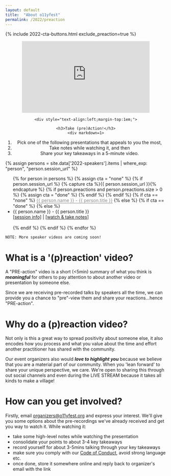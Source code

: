 ```yaml
---
layout: default
title:  "About o11yfest"
permalink: /2022/preaction
---
```


{% include 2022-cta-buttons.html exclude_preaction=true %}

<div class="flexbox">

  <div style="flex:1;align-self:flex-start;text-align:center;min-width:300px;margin-top:1em;">
    <iframe width="400" height="224" src="https://www.youtube.com/embed/odN_JLFCmU0" title="YouTube video player" frameborder="0" allow="accelerometer; autoplay; clipboard-write; encrypted-media; gyroscope; picture-in-picture" allowfullscreen></iframe>

    <div style="text-align:left;margin-top:1em;">

    <h3>Take (pre)Action!</h3>
    <div markdown=1>

1. Pick one of the following presentations that appeals to you the most,
2. Take notes while watching it, and then
3. Share your key takeaways in a 5-minute video.

</div>
    </div>
  </div>

  <div style="flex:1;align-self:flex-start;text-align:center;">
  <div class="flexbox" style="text-align:left;min-width:400px;">
    {% assign persons = site.data['2022-speakers'].items | where_exp: "person", "person.session_url" %}
    <ul id="preaction_list">
    {% for person in persons %}
      {% assign cta = "none" %}
      {% if person.session_url %}
        {% capture cta %}{{ person.session_url }}{% endcapture %}
        {% if person.preactions and person.preactions.size > 0 %}
          {% assign cta = "done" %}
        {% endif %}
      {% endif %}
      {% if cta == "none" %}
        <div class="tooltip"><span class="tooltiptext">This speaker has not submitted their video yet.</span>
        <div class="disabled">{{ person.name }} - {{ person.title }}</div></div>
      {% else %}
        {% if cta == "done" %}
        <!-- div class="tooltip"><span class="tooltiptext">We've already received some preactions!</span>
          {{ person.name }} - {{ person.title }}
        </div -->
        {% else %}
          <li data-speaker-id="{{person.id}}">{{ person.name }} - {{ person.title }}<br /><a href="/speakers/{{ person.id }}">[session info]</a> | <a href="{{ cta }}">[watch &amp; take notes]</a><br /><br /></li>
        {% endif %}
      {% endif %}
    {% endfor %}
    </ul>

    NOTE: More speaker videos are coming soon!
  </div>
  </div>

</div>

# What is a '(p)reaction' video?

A "PRE-action" video is a short (<5min) summary of what you think is ***meaningful***
 for others to pay attention to about another video or presentation by someone else.

Since we are receiving pre-recorded talks by speakers all the time, we can provide
 you a chance to "pre"-view them and share your reactions...hence "PRE-action".

# Why do a (p)reaction video?

Not only is this a great way to spread positivity about someone else, it also
 encodes how you process and what you value about the time and effort another
 practitioner has shared with the community.

Our event organizers also would ***love to highlight you*** because we believe that
 you are a material part of our community. When you 'lean forward' to share your
 unique perspective, we care. We're open to sharing this through out social channels
 and even during the LIVE STREAM because it takes all kinds to make a village!

# How can you get involved?

Firstly, email [organizers@o11yfest.org](mailto:organizers@o11yfest.org) and express
 your interest. We'll give you some options about the pre-recordings we've already
 received and get you way to watch it. While watching it:

* take some high-level notes while watching the presentation
* consolidate your points to about 3-4 key takeaways
* record yourself for about 3-5mins talking through your key takeaways
* make sure you comply with our [Code of Conduct](/code-of-conduct), avoid strong language etc.
* once done, store it somewhere online and reply back to organizer's email with the link

<style type="text/css">
.disabled { pointer-events: none; opacity: 0.5; }
.tooltip {
  position: relative;
  display: inline-block;
  border-bottom: 1px dotted black; /* If you want dots under the hoverable text */
}

/* Tooltip text */
.tooltip .tooltiptext {
  visibility: hidden;
  width: 120px;
  background-color: black;
  color: #fff;
  text-align: center;
  padding: 5px 0;
  border-radius: 6px;

  /* Position the tooltip text - see examples below! */
  position: absolute;
  z-index: 1;
}
.glow {
  border-radius: 50%;
  -moz-box-shadow: 0 0 50px #fff;
  -webkit-box-shadow: 0 0 50px #fff;
  box-shadow: 0px 0px 50px #fff;
}

/* Show the tooltip text when you mouse over the tooltip container */
.tooltip:hover .tooltiptext {
  /*visibility: visible;*/
}

#preaction_list {
  /* visibility: hidden;*/
}
</style>
<script type="text/javascript">

  window.onloadqueue=(window.onloadqueue||[]).concat([function () {
    $('.disabled *').prop('disabled', true).attr("title","Video not available yet");

    $.fn.randomize=function(a){(a?this.find(a):this).parent().each(function(){$(this).children(a).sort(function(){return Math.random()-0.5}).detach().appendTo(this)});return this};

    var elements = $('#preaction_list li');
    elements.randomize()

    var totalInListTarget = 5;

    let qs = new URLSearchParams(window.location.search)

    var found = null;
    if(qs.has('speaker')) {
      var findId = qs.get('speaker').trim().toLowerCase()
      elements.each(function(i,o) { if($(o).attr("data-speaker-id").trim().toLowerCase() == findId) { found = o; } });
      if(found != null) {
        $(found).css("font-weight","bold").remove();
      }
    }

    for(var i=(elements.length-1); i>=(totalInListTarget-1); i--) {
      var child = $('#preaction_list li')[i]
      $(child).remove()
    }

    if(found)
      $('#preaction_list').prepend(found)

    $('#preaction_list').css('visibility','visible');
  }]);
</script>
